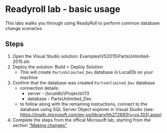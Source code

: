 # Readyroll lab - basic usage

This labs walks you through using ReadyRoll to perform common database change scenarios

## Steps

1. Open the Visual Studio solution: Examples\VS2015\PartsUnlimited-2015.sln
2. Deploy the solution: Build > Deploy Solution
    * This will create `PartsUnlimited_Dev` database in LocalDb on your machine
3. Confirm that the database was created `PartsUnlimited_Dev` database
    * connection details:
        * server - (localdb)\ProjectsV13
        * database - PartsUnlimited_Dev
    * to follow along with the remaining instructions, connect to the database using SQL Server Object explorer in Visual Studio (see: https://msdn.microsoft.com/en-us/library/hh272693(v=vs.103).aspx)
4. Complete the steps from the offical Microsoft lab, starting from the section ["Making changes"](https://almvm.azurewebsites.net/labs/tfs/readyroll/#making-changes)